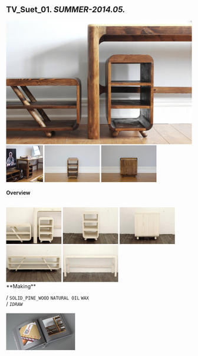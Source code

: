 
## TV_Suet_01. _SUMMER-2014.05._  
![TV_Suet_01](/projects/TV_Suet_01/100.jpg)<a href="https://ewwgene.github.io/projects/TV_Suet_01/101.jpg"><img src="/projects/TV_Suet_01/101.jpg" height="100"></a> <a href="https://ewwgene.github.io/projects/TV_Suet_01/102.jpg"><img src="/projects/TV_Suet_01/102.jpg" height="100"></a> <a href="https://ewwgene.github.io/projects/TV_Suet_01/103.jpg"><img src="/projects/TV_Suet_01/103.jpg" height="100"></a> 
<br>  
**Overview**  
 
<br>
<a href="https://ewwgene.github.io/projects/TV_Suet_01/Making/001.jpg"><img src="/projects/TV_Suet_01/Making/001.jpg" height="100"></a> <a href="https://ewwgene.github.io/projects/TV_Suet_01/Making/005.jpg"><img src="/projects/TV_Suet_01/Making/005.jpg" height="100"></a> <a href="https://ewwgene.github.io/projects/TV_Suet_01/Making/006.jpg"><img src="/projects/TV_Suet_01/Making/006.jpg" height="100"></a> <a href="https://ewwgene.github.io/projects/TV_Suet_01/Making/008.jpg"><img src="/projects/TV_Suet_01/Making/008.jpg" height="100"></a> <a href="https://ewwgene.github.io/projects/TV_Suet_01/Making/009.jpg"><img src="/projects/TV_Suet_01/Making/009.jpg" height="100"></a> <br>  
**Making**  
  
/
`SOLID_PINE_WOOD` `NATURAL OIL` `WAX`   
/
_`IDRAW`_   
<br>
<a href="https://ewwgene.github.io/projects/TV_Suet_01/300.jpg"><img src="/projects/TV_Suet_01/300.jpg" height="100"></a> 
<br>

